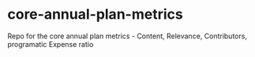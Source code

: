 # core-annual-plan-metrics
Repo for the core annual plan metrics - Content, Relevance, Contributors, programatic Expense ratio

